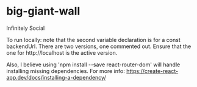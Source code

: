 # big-giant-wall
Infinitely Social

To run locally: note that the second variable declaration is for a const backendUrl. There are two versions, one commented out. Ensure that the one for http://localhost is the active version.

Also, I believe using 'npm install --save react-router-dom' will handle installing missing dependencies. For more info: https://create-react-app.dev/docs/installing-a-dependency/
